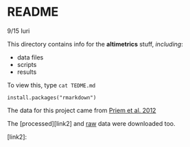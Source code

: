 # README

9/15 Iuri

This directory contains info for the **altimetrics** stuff, _including_:  

* data files  
* scripts   
* results

To view this, type `cat TEDME.md` 

```
install.packages("rmarkdown")
```

The data for this project came from [Priem et al. 2012](http://arxiv.org/abs/1203.4745)

The [processed][link2] and [raw][link1] data were downloaded too. 

[link1]:http://XXXXX
[link2]: 